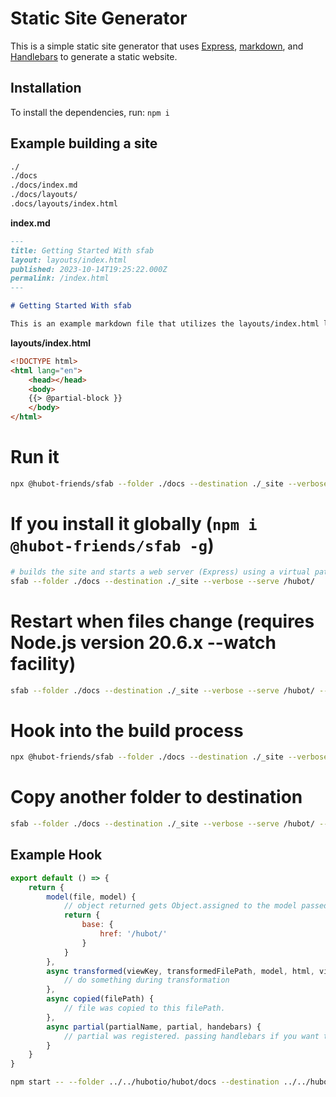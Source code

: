 # Static Site Generator

This is a simple static site generator that uses [Express](https://expressjs.com), [markdown](https://github.com/markdown-it/markdown-it), and [Handlebars](https://handlebarsjs.com) to generate a static website.

## Installation

To install the dependencies, run:
`npm i`

## Example building a site

```sh
./
./docs
./docs/index.md
./docs/layouts/
.docs/layouts/index.html
```

**index.md**

```markdown
---
title: Getting Started With sfab
layout: layouts/index.html
published: 2023-10-14T19:25:22.000Z
permalink: /index.html
---

# Getting Started With sfab

This is an example markdown file that utilizes the layouts/index.html layout file.
```

**layouts/index.html**

```html
<!DOCTYPE html>
<html lang="en">
    <head></head>
    <body>
    {{> @partial-block }}
    </body>
</html>
```

# Run it

```sh
npx @hubot-friends/sfab --folder ./docs --destination ./_site --verbose
```

# If you install it globally (`npm i @hubot-friends/sfab -g`)

```sh
# builds the site and starts a web server (Express) using a virtual path, e.g. /hubot/. If there's no virtual path (just at the roo), then just `--serve` with no additional value.
sfab --folder ./docs --destination ./_site --verbose --serve /hubot/
```

# Restart when files change (requires Node.js version 20.6.x --watch facility)

```sh
sfab --folder ./docs --destination ./_site --verbose --serve /hubot/ --watch-path ./docs
```

# Hook into the build process

```sh
npx @hubot-friends/sfab --folder ./docs --destination ./_site --verbose --serve /hubot/ --watch-path ./docs --scripts ./sfab-hooks
```

# Copy another folder to destination

```sh
sfab --folder ./docs --destination ./_site --verbose --serve /hubot/ --watch-path ./docs --copy ./resources
```

## Example Hook

```javascript
export default () => {
    return {
        model(file, model) {
            // object returned gets Object.assigned to the model passed to the handlebars compiler for use in the templates.
            return {
                base: {
                    href: '/hubot/'
                }
            }
        },
        async transformed(viewKey, transformedFilePath, model, html, viewModel) { // model is the object passed to the temlating engines, viewModel is the object that comes from markdown meta data or html item props.
            // do something during transformation
        },
        async copied(filePath) {
            // file was copied to this filePath.
        },
        async partial(partialName, partial, handebars) {
            // partial was registered. passing handlebars if you want to register more.
        }
    }
}
```

```sh
npm start -- --folder ../../hubotio/hubot/docs --destination ../../hubotio/hubot/_site --verbose --serve /hubot/ --watch-path ../../hubotio/hubot/docs --scripts ../../hubotio/hubot/sfab-hooks
```